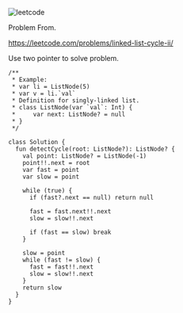 ![leetcode](https://user-images.githubusercontent.com/77060863/224061204-c424abeb-dc84-403a-b928-20db01f2972c.png)

Problem From.

https://leetcode.com/problems/linked-list-cycle-ii/

Use two pointer to solve problem.

```
/**
 * Example:
 * var li = ListNode(5)
 * var v = li.`val`
 * Definition for singly-linked list.
 * class ListNode(var `val`: Int) {
 *     var next: ListNode? = null
 * }
 */

class Solution {
  fun detectCycle(root: ListNode?): ListNode? {
    val point: ListNode? = ListNode(-1)
    point!!.next = root
    var fast = point
    var slow = point

    while (true) {
      if (fast?.next == null) return null

      fast = fast.next!!.next
      slow = slow!!.next

      if (fast == slow) break
    }

    slow = point
    while (fast != slow) {
      fast = fast!!.next
      slow = slow!!.next
    }
    return slow
  }
}
```
